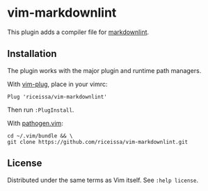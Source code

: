 # vim-markdownlint

This plugin adds a compiler file for
[markdownlint](https://github.com/markdownlint/markdownlint).

## Installation

The plugin works with the major plugin and runtime path managers.

With [vim-plug][plug], place in your vimrc:

```vim
Plug 'riceissa/vim-markdownlint'
```

Then run `:PlugInstall`.

With [pathogen.vim][pathogen]:

    cd ~/.vim/bundle && \
    git clone https://github.com/riceissa/vim-markdownlint.git

## License

Distributed under the same terms as Vim itself. See `:help license`.

[pathogen]: https://github.com/tpope/vim-pathogen
[plug]: https://github.com/junegunn/vim-plug
